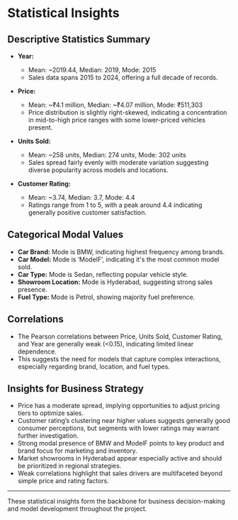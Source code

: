 # Statistical Insights

## Descriptive Statistics Summary

- **Year:**  
  - Mean: ~2019.44, Median: 2019, Mode: 2015  
  - Sales data spans 2015 to 2024, offering a full decade of records.

- **Price:**  
  - Mean: ~₹4.1 million, Median: ~₹4.07 million, Mode: ₹511,303  
  - Price distribution is slightly right-skewed, indicating a concentration in mid-to-high price ranges with some lower-priced vehicles present.

- **Units Sold:**  
  - Mean: ~258 units, Median: 274 units, Mode: 302 units  
  - Sales spread fairly evenly with moderate variation suggesting diverse popularity across models and locations.

- **Customer Rating:**  
  - Mean: ~3.74, Median: 3.7, Mode: 4.4  
  - Ratings range from 1 to 5, with a peak around 4.4 indicating generally positive customer satisfaction.

## Categorical Modal Values

- **Car Brand:** Mode is BMW, indicating highest frequency among brands.
- **Car Model:** Mode is ‘ModelF’, indicating it's the most common model sold.
- **Car Type:** Mode is Sedan, reflecting popular vehicle style.
- **Showroom Location:** Mode is Hyderabad, suggesting strong sales presence.
- **Fuel Type:** Mode is Petrol, showing majority fuel preference.

## Correlations

- The Pearson correlations between Price, Units Sold, Customer Rating, and Year are generally weak (<0.15), indicating limited linear dependence.
- This suggests the need for models that capture complex interactions, especially regarding brand, location, and fuel types.

## Insights for Business Strategy

- Price has a moderate spread, implying opportunities to adjust pricing tiers to optimize sales.
- Customer rating’s clustering near higher values suggests generally good consumer perceptions, but segments with lower ratings may warrant further investigation.
- Strong modal presence of BMW and ModelF points to key product and brand focus for marketing and inventory.
- Market showrooms in Hyderabad appear especially active and should be prioritized in regional strategies.
- Weak correlations highlight that sales drivers are multifaceted beyond simple price and rating factors.

---

These statistical insights form the backbone for business decision-making and model development throughout the project.
